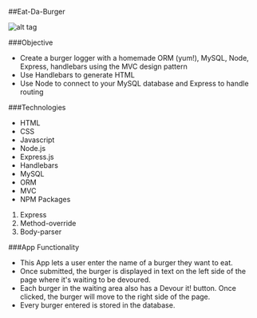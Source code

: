 ##Eat-Da-Burger 

![alt tag](https://github.com/bradbahmanpour/screenShot.png)

###Objective

* Create a burger logger with a homemade ORM (yum!), MySQL, Node, Express, handlebars using the MVC design pattern
* Use Handlebars to generate HTML
* Use Node to connect to your MySQL database and Express to handle routing

###Technologies

* HTML
* CSS
* Javascript
* Node.js
* Express.js
* Handlebars
* MySQL
* ORM
* MVC
* NPM Packages
 1. Express
 2. Method-override
 3. Body-parser

###App Functionality

* This App lets a user enter the name of a burger they want to eat.
* Once submitted, the burger is displayed in text on the left side of the page where it's waiting to be devoured.
* Each burger in the waiting area also has a Devour it! button. Once clicked, the burger will move to the right side of the page.
* Every burger entered is stored in the database.
